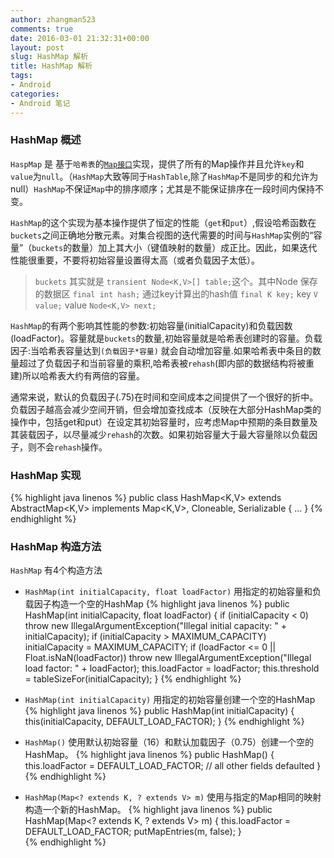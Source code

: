 ```yaml
---
author: zhangman523
comments: true
date: 2016-03-01 21:32:31+00:00
layout: post
slug: HashMap 解析
title: HashMap 解析
tags:
- Android
categories:
- Android 笔记
---
```


### HashMap 概述

`HaspMap` 是 基于`哈希表`的[`Map接口`](https://developer.android.google.cn/reference/java/util/Map.html)实现，提供了所有的Map操作并且允许`key`和`value`为`null`。（`HashMap`大致等同于`HashTable`,除了`HashMap`不是同步的和允许为null）`HashMap`不保证`Map`中的排序顺序；尤其是不能保证排序在一段时间内保持不变。

`HashMap`的这个实现为基本操作提供了恒定的性能（`get`和`put`）,假设哈希函数在`buckets`之间正确地分散元素。对集合视图的迭代需要的时间与`HashMap`实例的“容量”（`buckets`的数量）加上其大小（键值映射的数量）成正比。因此，如果迭代性能很重要，不要将初始容量设置得太高（或者负载因子太低）。

>`buckets` 其实就是 `transient Node<K,V>[] table;`这个。其中Node 保存的数据区
`final int hash;` 通过key计算出的hash值
`final K key;`  key
`V value;`	value
`Node<K,V> next;` 

`HashMap`的有两个影响其性能的参数:初始容量(initialCapacity)和负载因数(loadFactor)。容量就是`buckets`的数量,初始容量就是哈希表创建时的容量。负载因子:当哈希表容量达到`(负载因子*容量)` 就会自动增加容量.如果哈希表中条目的数量超过了负载因子和当前容量的乘积,哈希表被`rehash`(即内部的数据结构将被重建)所以哈希表大约有两倍的容量。

通常来说，默认的负载因子(.75)在时间和空间成本之间提供了一个很好的折中。负载因子越高会减少空间开销，但会增加查找成本（反映在大部分HashMap类的操作中，包括get和put）在设定其初始容量时，应考虑Map中预期的条目数量及其装载因子，以尽量减少`rehash`的次数。如果初始容量大于最大容量除以负载因子，则不会`rehash`操作。

### HashMap 实现
{% highlight java linenos %}
public class HashMap<K,V> extends AbstractMap<K,V>
    implements Map<K,V>, Cloneable, Serializable {
    ...
}
{% endhighlight %}

### HashMap 构造方法
`HashMap` 有4个构造方法

- `HashMap(int initialCapacity, float loadFactor)` 用指定的初始容量和负载因子构造一个空的HashMap
{% highlight java linenos %}
public HashMap(int initialCapacity, float loadFactor) {
    if (initialCapacity < 0)
        throw new IllegalArgumentException("Illegal initial capacity: " + initialCapacity);
    if (initialCapacity > MAXIMUM_CAPACITY)
        initialCapacity = MAXIMUM_CAPACITY;
    if (loadFactor <= 0 || Float.isNaN(loadFactor))
        throw new IllegalArgumentException("Illegal load factor: " + loadFactor);
    this.loadFactor = loadFactor;
    this.threshold = tableSizeFor(initialCapacity);
}
{% endhighlight %}

- `HashMap(int initialCapacity)` 用指定的初始容量创建一个空的HashMap
{% highlight java linenos %}
 public HashMap(int initialCapacity) {
    this(initialCapacity, DEFAULT_LOAD_FACTOR);
}
{% endhighlight %}

- `HashMap()` 使用默认初始容量（16）和默认加载因子（0.75）创建一个空的HashMap。
{% highlight java linenos %}
public HashMap() {
    this.loadFactor = DEFAULT_LOAD_FACTOR; // all other fields defaulted
}
{% endhighlight %}

- `HashMap(Map<? extends K, ? extends V> m)` 使用与指定的Map相同的映射构造一个新的HashMap。
{% highlight java linenos %}
public HashMap(Map<? extends K, ? extends V> m) {
    this.loadFactor = DEFAULT_LOAD_FACTOR;
    putMapEntries(m, false);
}    
{% endhighlight %}

